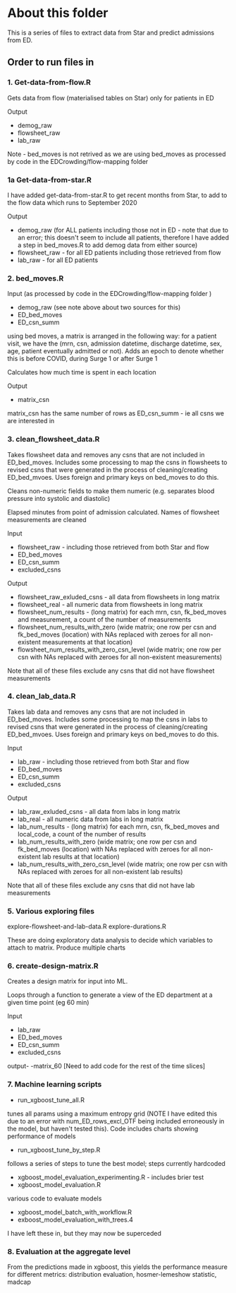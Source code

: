 # About this folder

This is a series of files to extract data from Star and predict admissions from ED. 

## Order to run files in

### 1. Get-data-from-flow.R

Gets data from flow (materialised tables on Star) only for patients in ED

Output
- demog_raw 
- flowsheet_raw 
- lab_raw

Note - bed_moves is not retrived as we are using bed_moves as processed by code in the EDCrowding/flow-mapping folder

### 1a Get-data-from-star.R

I have added get-data-from-star.R to get recent months from Star, to add to the flow data which runs to September 2020

Output
- demog_raw (for ALL patients including those not in ED - note that due to an error; this doesn't seem to include all patients, therefore I have added a step in bed_moves.R to add demog data from either source)
- flowsheet_raw - for all ED patients including those retrieved from flow
- lab_raw - for all ED patients

### 2. bed_moves.R

Input (as processed by code in the EDCrowding/flow-mapping folder )
- demog_raw (see note above about two sources for this)
- ED_bed_moves
- ED_csn_summ

using bed moves, a matrix is arranged in the following way: for a patient visit, we have the (mrn, csn, admission datetime, discharge datetime, sex, age, patient eventually admitted or not). Adds an epoch to denote whether this is before COVID, during Surge 1 or after Surge 1

Calculates how much time is spent in each location

Output
- matrix_csn


matrix_csn has the same number of rows as ED_csn_summ - ie all csns we are interested in


### 3. clean_flowsheet_data.R

Takes flowsheet data and removes any csns that are not included in ED_bed_moves. Includes some processing to map the csns in flowsheets to revised csns that were generated in the process of cleaning/creating ED_bed_mvoes. Uses foreign and primary keys on bed_moves to do this.

Cleans non-numeric fields to make them numeric (e.g. separates blood pressure into systolic and diastolic)

Elapsed minutes from point of admission calculated. Names of flowsheet measurements are cleaned

Input
- flowsheet_raw - including those retrieved from both Star and flow 
- ED_bed_moves
- ED_csn_summ
- excluded_csns

Output
- flowsheet_raw_exluded_csns - all data from flowsheets in long matrix
- flowsheet_real - all numeric data from flowsheets in long matrix
- flowsheet_num_results - (long matrix) for each mrn, csn, fk_bed_moves and measurement, a count of the number of measurements
- flowsheet_num_results_with_zero (wide matrix; one row per csn and fk_bed_moves (location) with NAs replaced with zeroes for all non-existent measurements at that location)
- flowsheet_num_results_with_zero_csn_level (wide matrix; one row per csn with NAs replaced with zeroes for all non-existent measurements)

Note that all of these files exclude any csns that did not have flowsheet measurements


### 4. clean_lab_data.R

Takes lab data and removes any csns that are not included in ED_bed_moves. Includes some processing to map the csns in labs to revised csns that were generated in the process of cleaning/creating ED_bed_mvoes. Uses foreign and primary keys on bed_moves to do this.

Input
- lab_raw - including those retrieved from both Star and flow 
- ED_bed_moves
- ED_csn_summ
- excluded_csns

Output
- lab_raw_exluded_csns - all data from labs in long matrix
- lab_real - all numeric data from labs in long matrix
- lab_num_results - (long matrix) for each mrn, csn, fk_bed_moves and local_code, a count of the number of results
- lab_num_results_with_zero (wide matrix; one row per csn and fk_bed_moves (location) with NAs replaced with zeroes for all non-existent lab results at that location)
- lab_num_results_with_zero_csn_level (wide matrix; one row per csn with NAs replaced with zeroes for all non-existent lab results)

Note that all of these files exclude any csns that did not have lab measurements

### 5. Various exploring files 

explore-flowsheet-and-lab-data.R
explore-durations.R

These are doing exploratory data analysis to decide which variables to attach to matrix. Produce multiple charts

### 6. create-design-matrix.R

Creates a design matrix for input into ML. 

Loops through a function to generate a view of the ED department at a given time point (eg 60 min)

Input
- lab_raw
- ED_bed_moves
- ED_csn_summ
- excluded_csns


output-
-matrix_60 [Need to add code for the rest of the time slices]

### 7. Machine learning scripts

- run_xgboost_tune_all.R

tunes all params using a maximum entropy grid (NOTE I have edited this due to an error with num_ED_rows_excl_OTF being included erroneously in the model, but haven't tested this). Code includes charts showing performance of models

- run_xgboost_tune_by_step.R

follows a series of steps to tune the best model; steps currently hardcoded

- xgboost_model_evaluation_experimenting.R - includes brier test
- xgboost_model_evaluation.R

various code to evaluate models

- xgboost_model_batch_with_workflow.R
- exboost_model_evaluation_with_trees.4

I have left these in, but they may now be superceded



### 8. Evaluation at the aggregate level

From the predictions made in xgboost, this yields the performance measure for different metrics: distribution evaluation, hosmer-lemeshow statistic, madcap

